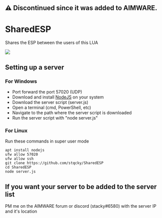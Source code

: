 ## ⚠️ Discontinued since it was added to AIMWARE.

# SharedESP
Shares the ESP between the users of this LUA

![](stuff/showcase.gif)

## Setting up a server

### For Windows
- Port forward the port 57020 (UDP)
- Download and install [NodeJS](https://nodejs.org/en/) on your system
- Download the server script (server.js)
- Open a terminal (cmd, PowerShell, etc)
- Navigate to the path where the server script is downloaded
- Run the server script with "node server.js"

### For Linux
Run these commands in super user mode

    apt install nodejs
    ufw allow 57020
    ufw allow ssh
    git clone https://github.com/stqcky/SharedESP
    cd SharedESP
    node server.js
    

## If you want your server to be added to the server list
PM me on the AIMWARE forum or discord (stacky#6580) with the server IP and it's location
